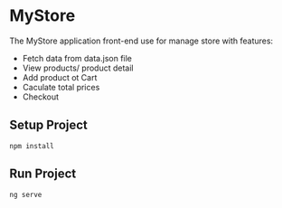 # MyStore

The MyStore application front-end use for manage store with features:

- Fetch data from data.json file
- View products/ product detail
- Add product ot Cart
- Caculate total prices
- Checkout

## Setup Project

```
npm install
```

## Run Project

```
ng serve
```

